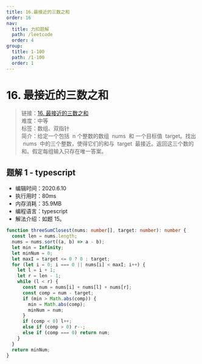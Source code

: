 ```yaml
---
title: 16.最接近的三数之和
order: 16
nav:
  title: 力扣题解
  path: /leetcode
  order: 4
group:
  title: 1-100
  path: /1-100
  order: 1
---
```


# 16. 最接近的三数之和

> 链接：[16. 最接近的三数之和](https://leetcode-cn.com/problems/3sum-closest/)  
> 难度：中等  
> 标签：数组、双指针  
> 简介：给定一个包括  n 个整数的数组  nums  和 一个目标值  target。找出  nums  中的三个整数，使得它们的和与  target  最接近。返回这三个数的和。假定每组输入只存在唯一答案。

## 题解 1 - typescript

- 编辑时间：2020.6.10
- 执行用时：80ms
- 内存消耗：35.9MB
- 编程语言：typescript
- 解法介绍：如题 15。

```typescript
function threeSumClosest(nums: number[], target: number): number {
  const len = nums.length;
  nums = nums.sort((a, b) => a - b);
  let min = Infinity;
  let minNum = 0;
  let maxI = target <= 0 ? 0 : target;
  for (let i = 0; i === 0 || nums[i] < maxI; i++) {
    let l = i + 1;
    let r = len - 1;
    while (l < r) {
      const num = nums[i] + nums[l] + nums[r];
      const comp = num - target;
      if (min > Math.abs(comp)) {
        min = Math.abs(comp);
        minNum = num;
      }
      if (comp < 0) l++;
      else if (comp > 0) r--;
      else if (comp === 0) return num;
    }
  }
  return minNum;
}
```
